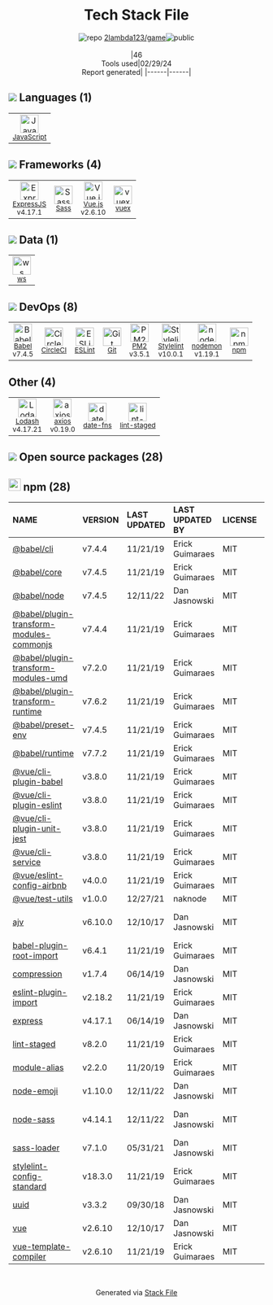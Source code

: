 <!--
&lt;--- Readme.md Snippet without images Start ---&gt;
## Tech Stack
2lambda123/game is built on the following main stack:

- [JavaScript](https://developer.mozilla.org/en-US/docs/Web/JavaScript) – Languages
- [ExpressJS](http://expressjs.com/) – Microframeworks (Backend)
- [Sass](http://sass-lang.com/) – CSS Pre-processors / Extensions
- [Vue.js](http://vuejs.org/) – Javascript UI Libraries
- [vuex](https://vuex.vuejs.org) – State Management Library
- [ws](https://github.com/websockets/ws) – Realtime Backend / API
- [Babel](http://babeljs.io/) – JavaScript Compilers
- [CircleCI](https://circleci.com/) – Continuous Integration
- [ESLint](http://eslint.org/) – Code Review
- [PM2](https://github.com/Unitech/pm2) – Node.js Process Manager
- [Stylelint](http://stylelint.io/) – Code Review
- [nodemon](http://nodemon.io/) – node.js Application Monitoring
- [Lodash](https://lodash.com) – Javascript Utilities & Libraries
- [axios](https://github.com/mzabriskie/axios) – Javascript Utilities & Libraries
- [date-fns](https://date-fns.org/) – Javascript Utilities & Libraries

Full tech stack [here](/techstack.md)

&lt;--- Readme.md Snippet without images End ---&gt;

&lt;--- Readme.md Snippet with images Start ---&gt;
## Tech Stack
2lambda123/game is built on the following main stack:

- <img width='25' height='25' src='https://img.stackshare.io/service/1209/javascript.jpeg' alt='JavaScript'/> [JavaScript](https://developer.mozilla.org/en-US/docs/Web/JavaScript) – Languages
- <img width='25' height='25' src='https://img.stackshare.io/service/1163/hashtag.png' alt='ExpressJS'/> [ExpressJS](http://expressjs.com/) – Microframeworks (Backend)
- <img width='25' height='25' src='https://img.stackshare.io/service/1171/jCR2zNJV.png' alt='Sass'/> [Sass](http://sass-lang.com/) – CSS Pre-processors / Extensions
- <img width='25' height='25' src='https://img.stackshare.io/service/3837/paeckCWC.png' alt='Vue.js'/> [Vue.js](http://vuejs.org/) – Javascript UI Libraries
- <img width='25' height='25' src='https://img.stackshare.io/service/6705/6128107.png' alt='vuex'/> [vuex](https://vuex.vuejs.org) – State Management Library
- <img width='25' height='25' src='https://img.stackshare.io/service/11381/no-img-open-source.png' alt='ws'/> [ws](https://github.com/websockets/ws) – Realtime Backend / API
- <img width='25' height='25' src='https://img.stackshare.io/service/2739/-1wfGjNw.png' alt='Babel'/> [Babel](http://babeljs.io/) – JavaScript Compilers
- <img width='25' height='25' src='https://img.stackshare.io/service/190/CvqrSSFs_400x400.jpg' alt='CircleCI'/> [CircleCI](https://circleci.com/) – Continuous Integration
- <img width='25' height='25' src='https://img.stackshare.io/service/3337/Q4L7Jncy.jpg' alt='ESLint'/> [ESLint](http://eslint.org/) – Code Review
- <img width='25' height='25' src='https://img.stackshare.io/service/2237/757747.png' alt='PM2'/> [PM2](https://github.com/Unitech/pm2) – Node.js Process Manager
- <img width='25' height='25' src='https://img.stackshare.io/service/5446/V9JsvPul_400x400.jpg' alt='Stylelint'/> [Stylelint](http://stylelint.io/) – Code Review
- <img width='25' height='25' src='https://img.stackshare.io/service/5577/preview.png' alt='nodemon'/> [nodemon](http://nodemon.io/) – node.js Application Monitoring
- <img width='25' height='25' src='https://img.stackshare.io/service/2438/lodash.png' alt='Lodash'/> [Lodash](https://lodash.com) – Javascript Utilities & Libraries
- <img width='25' height='25' src='https://img.stackshare.io/no-img-open-source.png' alt='axios'/> [axios](https://github.com/mzabriskie/axios) – Javascript Utilities & Libraries
- <img width='25' height='25' src='https://img.stackshare.io/service/10865/default_5551fb8853689f607a2bc0d5a09355d5a3d52bf0.png' alt='date-fns'/> [date-fns](https://date-fns.org/) – Javascript Utilities & Libraries

Full tech stack [here](/techstack.md)

&lt;--- Readme.md Snippet with images End ---&gt;
-->
<div align="center">

# Tech Stack File
![](https://img.stackshare.io/repo.svg "repo") [2lambda123/game](https://github.com/2lambda123/game)![](https://img.stackshare.io/public_badge.svg "public")
<br/><br/>
|46<br/>Tools used|02/29/24 <br/>Report generated|
|------|------|
</div>

## <img src='https://img.stackshare.io/languages.svg'/> Languages (1)
<table><tr>
  <td align='center'>
  <img width='36' height='36' src='https://img.stackshare.io/service/1209/javascript.jpeg' alt='JavaScript'>
  <br>
  <sub><a href="https://developer.mozilla.org/en-US/docs/Web/JavaScript">JavaScript</a></sub>
  <br>
  <sub></sub>
</td>

</tr>
</table>

## <img src='https://img.stackshare.io/frameworks.svg'/> Frameworks (4)
<table><tr>
  <td align='center'>
  <img width='36' height='36' src='https://img.stackshare.io/service/1163/hashtag.png' alt='ExpressJS'>
  <br>
  <sub><a href="http://expressjs.com/">ExpressJS</a></sub>
  <br>
  <sub>v4.17.1</sub>
</td>

<td align='center'>
  <img width='36' height='36' src='https://img.stackshare.io/service/1171/jCR2zNJV.png' alt='Sass'>
  <br>
  <sub><a href="http://sass-lang.com/">Sass</a></sub>
  <br>
  <sub></sub>
</td>

<td align='center'>
  <img width='36' height='36' src='https://img.stackshare.io/service/3837/paeckCWC.png' alt='Vue.js'>
  <br>
  <sub><a href="http://vuejs.org/">Vue.js</a></sub>
  <br>
  <sub>v2.6.10</sub>
</td>

<td align='center'>
  <img width='36' height='36' src='https://img.stackshare.io/service/6705/6128107.png' alt='vuex'>
  <br>
  <sub><a href="https://vuex.vuejs.org">vuex</a></sub>
  <br>
  <sub></sub>
</td>

</tr>
</table>

## <img src='https://img.stackshare.io/databases.svg'/> Data (1)
<table><tr>
  <td align='center'>
  <img width='36' height='36' src='https://img.stackshare.io/service/11381/no-img-open-source.png' alt='ws'>
  <br>
  <sub><a href="https://github.com/websockets/ws">ws</a></sub>
  <br>
  <sub></sub>
</td>

</tr>
</table>

## <img src='https://img.stackshare.io/devops.svg'/> DevOps (8)
<table><tr>
  <td align='center'>
  <img width='36' height='36' src='https://img.stackshare.io/service/2739/-1wfGjNw.png' alt='Babel'>
  <br>
  <sub><a href="http://babeljs.io/">Babel</a></sub>
  <br>
  <sub>v7.4.5</sub>
</td>

<td align='center'>
  <img width='36' height='36' src='https://img.stackshare.io/service/190/CvqrSSFs_400x400.jpg' alt='CircleCI'>
  <br>
  <sub><a href="https://circleci.com/">CircleCI</a></sub>
  <br>
  <sub></sub>
</td>

<td align='center'>
  <img width='36' height='36' src='https://img.stackshare.io/service/3337/Q4L7Jncy.jpg' alt='ESLint'>
  <br>
  <sub><a href="http://eslint.org/">ESLint</a></sub>
  <br>
  <sub></sub>
</td>

<td align='center'>
  <img width='36' height='36' src='https://img.stackshare.io/service/1046/git.png' alt='Git'>
  <br>
  <sub><a href="http://git-scm.com/">Git</a></sub>
  <br>
  <sub></sub>
</td>

<td align='center'>
  <img width='36' height='36' src='https://img.stackshare.io/service/2237/757747.png' alt='PM2'>
  <br>
  <sub><a href="https://github.com/Unitech/pm2">PM2</a></sub>
  <br>
  <sub>v3.5.1</sub>
</td>

<td align='center'>
  <img width='36' height='36' src='https://img.stackshare.io/service/5446/V9JsvPul_400x400.jpg' alt='Stylelint'>
  <br>
  <sub><a href="http://stylelint.io/">Stylelint</a></sub>
  <br>
  <sub>v10.0.1</sub>
</td>

<td align='center'>
  <img width='36' height='36' src='https://img.stackshare.io/service/5577/preview.png' alt='nodemon'>
  <br>
  <sub><a href="http://nodemon.io/">nodemon</a></sub>
  <br>
  <sub>v1.19.1</sub>
</td>

<td align='center'>
  <img width='36' height='36' src='https://img.stackshare.io/service/1120/lejvzrnlpb308aftn31u.png' alt='npm'>
  <br>
  <sub><a href="https://www.npmjs.com/">npm</a></sub>
  <br>
  <sub></sub>
</td>

</tr>
</table>

## Other (4)
<table><tr>
  <td align='center'>
  <img width='36' height='36' src='https://img.stackshare.io/service/2438/lodash.png' alt='Lodash'>
  <br>
  <sub><a href="https://lodash.com">Lodash</a></sub>
  <br>
  <sub>v4.17.21</sub>
</td>

<td align='center'>
  <img width='36' height='36' src='https://img.stackshare.io/no-img-open-source.png' alt='axios'>
  <br>
  <sub><a href="https://github.com/mzabriskie/axios">axios</a></sub>
  <br>
  <sub>v0.19.0</sub>
</td>

<td align='center'>
  <img width='36' height='36' src='https://img.stackshare.io/service/10865/default_5551fb8853689f607a2bc0d5a09355d5a3d52bf0.png' alt='date-fns'>
  <br>
  <sub><a href="https://date-fns.org/">date-fns</a></sub>
  <br>
  <sub></sub>
</td>

<td align='center'>
  <img width='36' height='36' src='https://img.stackshare.io/service/10577/11071.jpeg' alt='lint-staged'>
  <br>
  <sub><a href="https://github.com/okonet/lint-staged">lint-staged</a></sub>
  <br>
  <sub></sub>
</td>

</tr>
</table>


## <img src='https://img.stackshare.io/group.svg' /> Open source packages (28)</h2>

## <img width='24' height='24' src='https://img.stackshare.io/service/1120/lejvzrnlpb308aftn31u.png'/> npm (28)

|NAME|VERSION|LAST UPDATED|LAST UPDATED BY|LICENSE|VULNERABILITIES|
|:------|:------|:------|:------|:------|:------|
|[@babel/cli](https://www.npmjs.com/@babel/cli)|v7.4.4|11/21/19|Erick Guimaraes |MIT|N/A|
|[@babel/core](https://www.npmjs.com/@babel/core)|v7.4.5|11/21/19|Erick Guimaraes |MIT|N/A|
|[@babel/node](https://www.npmjs.com/@babel/node)|v7.4.5|12/11/22|Dan Jasnowski |MIT|N/A|
|[@babel/plugin-transform-modules-commonjs](https://www.npmjs.com/@babel/plugin-transform-modules-commonjs)|v7.4.4|11/21/19|Erick Guimaraes |MIT|N/A|
|[@babel/plugin-transform-modules-umd](https://www.npmjs.com/@babel/plugin-transform-modules-umd)|v7.2.0|11/21/19|Erick Guimaraes |MIT|N/A|
|[@babel/plugin-transform-runtime](https://www.npmjs.com/@babel/plugin-transform-runtime)|v7.6.2|11/21/19|Erick Guimaraes |MIT|N/A|
|[@babel/preset-env](https://www.npmjs.com/@babel/preset-env)|v7.4.5|11/21/19|Erick Guimaraes |MIT|N/A|
|[@babel/runtime](https://www.npmjs.com/@babel/runtime)|v7.7.2|11/21/19|Erick Guimaraes |MIT|N/A|
|[@vue/cli-plugin-babel](https://www.npmjs.com/@vue/cli-plugin-babel)|v3.8.0|11/21/19|Erick Guimaraes |MIT|N/A|
|[@vue/cli-plugin-eslint](https://www.npmjs.com/@vue/cli-plugin-eslint)|v3.8.0|11/21/19|Erick Guimaraes |MIT|N/A|
|[@vue/cli-plugin-unit-jest](https://www.npmjs.com/@vue/cli-plugin-unit-jest)|v3.8.0|11/21/19|Erick Guimaraes |MIT|N/A|
|[@vue/cli-service](https://www.npmjs.com/@vue/cli-service)|v3.8.0|11/21/19|Erick Guimaraes |MIT|N/A|
|[@vue/eslint-config-airbnb](https://www.npmjs.com/@vue/eslint-config-airbnb)|v4.0.0|11/21/19|Erick Guimaraes |MIT|N/A|
|[@vue/test-utils](https://www.npmjs.com/@vue/test-utils)|v1.0.0|12/27/21|naknode |MIT|N/A|
|[ajv](https://www.npmjs.com/ajv)|v6.10.0|12/10/17|Dan Jasnowski |MIT|[CVE-2020-15366](https://github.com/advisories/GHSA-v88g-cgmw-v5xw) (Moderate)|
|[babel-plugin-root-import](https://www.npmjs.com/babel-plugin-root-import)|v6.4.1|11/21/19|Erick Guimaraes |MIT|N/A|
|[compression](https://www.npmjs.com/compression)|v1.7.4|06/14/19|Dan Jasnowski |MIT|N/A|
|[eslint-plugin-import](https://www.npmjs.com/eslint-plugin-import)|v2.18.2|11/21/19|Erick Guimaraes |MIT|N/A|
|[express](https://www.npmjs.com/express)|v4.17.1|06/14/19|Dan Jasnowski |MIT|[CVE-2022-24999](https://github.com/advisories/GHSA-hrpp-h998-j3pp) (High)|
|[lint-staged](https://www.npmjs.com/lint-staged)|v8.2.0|11/21/19|Erick Guimaraes |MIT|N/A|
|[module-alias](https://www.npmjs.com/module-alias)|v2.2.0|11/20/19|Erick Guimaraes |MIT|N/A|
|[node-emoji](https://www.npmjs.com/node-emoji)|v1.10.0|12/11/22|Dan Jasnowski |MIT|N/A|
|[node-sass](https://www.npmjs.com/node-sass)|v4.14.1|12/11/22|Dan Jasnowski |MIT|[CVE-2020-24025](https://github.com/advisories/GHSA-r8f7-9pfq-mjmv) (Moderate)|
|[sass-loader](https://www.npmjs.com/sass-loader)|v7.1.0|05/31/21|Dan Jasnowski |MIT|N/A|
|[stylelint-config-standard](https://www.npmjs.com/stylelint-config-standard)|v18.3.0|11/21/19|Erick Guimaraes |MIT|N/A|
|[uuid](https://www.npmjs.com/uuid)|v3.3.2|09/30/18|Dan Jasnowski |MIT|N/A|
|[vue](https://www.npmjs.com/vue)|v2.6.10|12/10/17|Dan Jasnowski |MIT|N/A|
|[vue-template-compiler](https://www.npmjs.com/vue-template-compiler)|v2.6.10|11/21/19|Erick Guimaraes |MIT|N/A|

<br/>
<div align='center'>

Generated via [Stack File](https://github.com/marketplace/stack-file)

